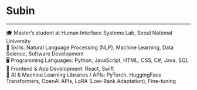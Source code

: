 # Subin

---

🎓 Master’s student at Human Interface Systems Lab, Seoul National University  
🧠 Skills: Natural Language Processing (NLP), Machine Learning, Data Science, Software Development  
🖥️ Programming Languages: Python, JavaScript, HTML, CSS, C#, Java, SQL
🎨 Frontend & App Development: React, Swift  
🤖 AI & Machine Learning Libraries / APIs: PyTorch, HuggingFace Transformers, OpenAI APIs, LoRA (Low-Rank Adaptation), Fine-tuning  
